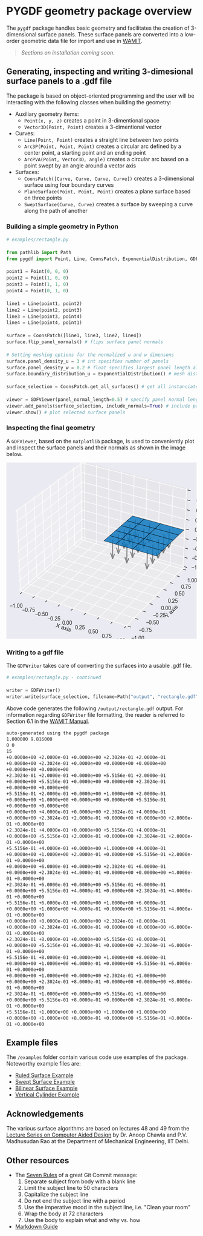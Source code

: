 # PYGDF geometry package overview

The `pygdf` package handles basic geometry and facilitates the creation of 3-dimensional surface panels. These surface panels are converted into a low-order geometric data file for import and use in [WAMIT](https://www.wamit.com/).

> *Sections on installation coming soon.*

## Generating, inspecting and writing 3-dimesional surface panels to a .gdf file

The package is based on object-oriented programming and the user will be interacting with the following classes when building the geometry:

- Auxiliary geometry items:
    - `Point(x, y, z)` creates a point in 3-dimentional space
    - `Vector3D(Point, Point)` creates a 3-dimentional vector
- Curves:
    - `Line(Point, Point)` creates a straight line between two points
    - `Arc3P(Point, Point, Point)` creates a circular arc defined by a center point, a starting point and an ending point
    - `ArcPVA(Point, Vector3D, angle)` creates a circular arc based on a point swept by an angle around a vector axis
- Surfaces:
    - `CoonsPatch([Curve, Curve, Curve, Curve])` creates a 3-dimensional surface using four boundary curves
    - `PlaneSurface(Point, Point, Point)` creates a plane surface based on three points
    - `SweptSurface(Curve, Curve)` creates a surface by sweeping a curve along the path of another

### Building a simple geometry in Python

```Python
# examples/rectangle.py

from pathlib import Path
from pygdf import Point, Line, CoonsPatch, ExponentialDistribution, GDFViewer, GDFWriter

point1 = Point(0, 0, 0)
point2 = Point(1, 0, 0)
point3 = Point(1, 1, 0)
point4 = Point(0, 1, 0)

line1 = Line(point1, point2)
line2 = Line(point2, point3)
line3 = Line(point3, point4)
line4 = Line(point4, point1)

surface = CoonsPatch([line1, line3, line2, line4])
surface.flip_panel_normals() # flips surface panel normals

# Setting meshing options for the normalized u and w dimensons
surface.panel_density_u = 3 # int specifies number of panels
surface.panel_density_w = 0.2 # float specifies largest panel length along boundaries
surface.boundary_distribution_u = ExponentialDistribution() # mesh distribution type

surface_selection = CoonsPatch.get_all_surfaces() # get all instanciated surfaces

viewer = GDFViewer(panel_normal_length=0.5) # specify panel normal length for visualization
viewer.add_panels(surface_selection, include_normals=True) # include panel normals
viewer.show() # plot selected surface panels
```

### Inspecting the final geometry

A `GDFViewer`, based on the `matplotlib` package, is used to conveniently plot and inspect the surface panels and their normals as shown in the image below.

![](/images/rectangle.png "Visualization of rectangle surface panels using GDFViewer")

### Writing to a gdf file

The `GDFWriter` takes care of converting the surfaces into a usable .gdf file.

```Python
# examples/rectangle.py - continued

writer = GDFWriter()
writer.write(surface_selection, filename=Path("output", "rectangle.gdf"))
```

Above code generates the following `/output/rectangle.gdf` output. For information regarding `GDFWriter` file formatting, the reader is referred to Section 6.1 in the [WAMIT Manual](https://www.wamit.com/manual7.x/v75_manual.pdf).

```
auto-generated using the pygdf package
1.000000 9.816000
0 0
15
+0.0000e+00 +2.0000e-01 +0.0000e+00 +2.3024e-01 +2.0000e-01 +0.0000e+00 +2.3024e-01 +0.0000e+00 +0.0000e+00 +0.0000e+00 +0.0000e+00 +0.0000e+00
+2.3024e-01 +2.0000e-01 +0.0000e+00 +5.5156e-01 +2.0000e-01 +0.0000e+00 +5.5156e-01 +0.0000e+00 +0.0000e+00 +2.3024e-01 +0.0000e+00 +0.0000e+00
+5.5156e-01 +2.0000e-01 +0.0000e+00 +1.0000e+00 +2.0000e-01 +0.0000e+00 +1.0000e+00 +0.0000e+00 +0.0000e+00 +5.5156e-01 +0.0000e+00 +0.0000e+00
+0.0000e+00 +4.0000e-01 +0.0000e+00 +2.3024e-01 +4.0000e-01 +0.0000e+00 +2.3024e-01 +2.0000e-01 +0.0000e+00 +0.0000e+00 +2.0000e-01 +0.0000e+00
+2.3024e-01 +4.0000e-01 +0.0000e+00 +5.5156e-01 +4.0000e-01 +0.0000e+00 +5.5156e-01 +2.0000e-01 +0.0000e+00 +2.3024e-01 +2.0000e-01 +0.0000e+00
+5.5156e-01 +4.0000e-01 +0.0000e+00 +1.0000e+00 +4.0000e-01 +0.0000e+00 +1.0000e+00 +2.0000e-01 +0.0000e+00 +5.5156e-01 +2.0000e-01 +0.0000e+00
+0.0000e+00 +6.0000e-01 +0.0000e+00 +2.3024e-01 +6.0000e-01 +0.0000e+00 +2.3024e-01 +4.0000e-01 +0.0000e+00 +0.0000e+00 +4.0000e-01 +0.0000e+00
+2.3024e-01 +6.0000e-01 +0.0000e+00 +5.5156e-01 +6.0000e-01 +0.0000e+00 +5.5156e-01 +4.0000e-01 +0.0000e+00 +2.3024e-01 +4.0000e-01 +0.0000e+00
+5.5156e-01 +6.0000e-01 +0.0000e+00 +1.0000e+00 +6.0000e-01 +0.0000e+00 +1.0000e+00 +4.0000e-01 +0.0000e+00 +5.5156e-01 +4.0000e-01 +0.0000e+00
+0.0000e+00 +8.0000e-01 +0.0000e+00 +2.3024e-01 +8.0000e-01 +0.0000e+00 +2.3024e-01 +6.0000e-01 +0.0000e+00 +0.0000e+00 +6.0000e-01 +0.0000e+00
+2.3024e-01 +8.0000e-01 +0.0000e+00 +5.5156e-01 +8.0000e-01 +0.0000e+00 +5.5156e-01 +6.0000e-01 +0.0000e+00 +2.3024e-01 +6.0000e-01 +0.0000e+00
+5.5156e-01 +8.0000e-01 +0.0000e+00 +1.0000e+00 +8.0000e-01 +0.0000e+00 +1.0000e+00 +6.0000e-01 +0.0000e+00 +5.5156e-01 +6.0000e-01 +0.0000e+00
+0.0000e+00 +1.0000e+00 +0.0000e+00 +2.3024e-01 +1.0000e+00 +0.0000e+00 +2.3024e-01 +8.0000e-01 +0.0000e+00 +0.0000e+00 +8.0000e-01 +0.0000e+00
+2.3024e-01 +1.0000e+00 +0.0000e+00 +5.5156e-01 +1.0000e+00 +0.0000e+00 +5.5156e-01 +8.0000e-01 +0.0000e+00 +2.3024e-01 +8.0000e-01 +0.0000e+00
+5.5156e-01 +1.0000e+00 +0.0000e+00 +1.0000e+00 +1.0000e+00 +0.0000e+00 +1.0000e+00 +8.0000e-01 +0.0000e+00 +5.5156e-01 +8.0000e-01 +0.0000e+00
```

## Example files

The `/examples` folder contain various code use examples of the package. Noteworthy example files are:

- [Ruled Surface Example](/examples/ruled_surface.py)
- [Swept Surface Example](/examples/swept_surface.py)
- [Bilinear Surface Example](/examples/bilinear_surface.py)
- [Vertical Cylinder Example](/examples/vertical_cylinder.py)

## Acknowledgements

The various surface algorithms are based on lectures 48 and 49 from the [Lecture Series on Computer Aided Design](https://www.youtube.com/playlist?list=PLC3EE33F27CF14A06) by Dr. Anoop Chawla and P.V. Madhusudan Rao at the Department of Mechanical Engineering, IIT Delhi.

## Other resources

- The [Seven Rules](https://cbea.ms/git-commit/#seven-rules) of a great Git Commit message:
    1. Separate subject from body with a blank line
    1. Limit the subject line to 50 characters
    1. Capitalize the subject line
    1. Do not end the subject line with a period
    1. Use the imperative mood in the subject line, i.e. "Clean your room"
    1. Wrap the body at 72 characters
    1. Use the body to explain what and why vs. how
- [Markdown Guide](https://www.markdownguide.org/basic-syntax/#overview)
